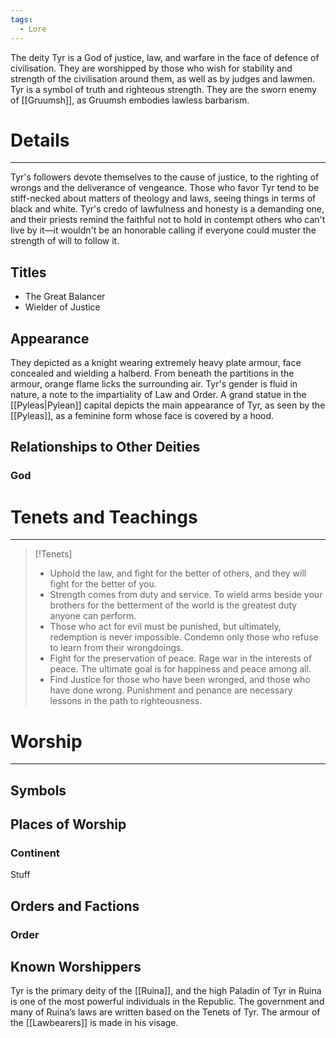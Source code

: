 ```yaml
---
tags:
  - Lore
---
```

The deity Tyr is a God of justice, law, and warfare in the face of defence of civilisation. They are worshipped by those who wish for stability and strength of the civilisation around them, as well as by judges and lawmen. Tyr is a symbol of truth and righteous strength. They are the sworn enemy of [[Gruumsh]], as Gruumsh embodies lawless barbarism.
# Details
---
Tyr's followers devote themselves to the cause of justice, to the righting of wrongs and the deliverance of vengeance. Those who favor Tyr tend to be stiff-necked about matters of theology and laws, seeing things in terms of black and white. Tyr's credo of lawfulness and honesty is a demanding one, and their priests remind the faithful not to hold in contempt others who can't live by it—it wouldn't be an honorable calling if everyone could muster the strength of will to follow it.
## Titles
- The Great Balancer
- Wielder of Justice
## Appearance
They depicted as a knight wearing extremely heavy plate armour, face concealed and wielding a halberd. From beneath the partitions in the armour, orange flame licks the surrounding air. Tyr's gender is fluid in nature, a note to the impartiality of Law and Order. A grand statue in the [[Pyleas|Pylean]] capital depicts the main appearance of Tyr, as seen by the [[Pyleas]], as a feminine form whose face is covered by a hood.
## Relationships to Other Deities
### God
# Tenets and Teachings
---
>[!Tenets]
 >- Uphold the law, and fight for the better of others, and they will fight for the better of you.
> - Strength comes from duty and service. To wield arms beside your brothers for the betterment of the world is the greatest duty anyone can perform.
> - Those who act for evil must be punished, but ultimately, redemption is never impossible. Condemn only those who refuse to learn from their wrongdoings.
> - Fight for the preservation of peace. Rage war in the interests of peace. The ultimate goal is for happiness and peace among all.
> - Find Justice for those who have been wronged, and those who have done wrong. Punishment and penance are necessary lessons in the path to righteousness.
# Worship
---
## Symbols

## Places of Worship
### Continent
Stuff
## Orders and Factions
### Order

## Known Worshippers
Tyr is the primary deity of the [[Ruina]], and the high Paladin of Tyr in Ruina is one of the most powerful individuals in the Republic. The government and many of Ruina’s laws are written based on the Tenets of Tyr. The armour of the [[Lawbearers]] is made in his visage.